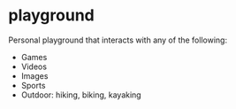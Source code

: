 # playground

Personal playground that interacts with any of the following:

  - Games
  - Videos
  - Images
  - Sports
  - Outdoor: hiking, biking, kayaking

